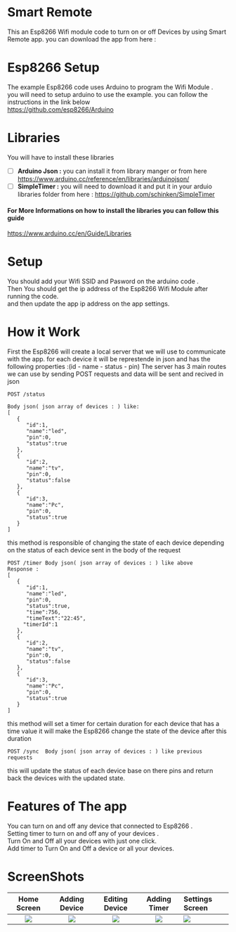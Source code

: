 
# Smart Remote
This an Esp8266 Wifi module code to turn on or off Devices by using Smart Remote app.
you can download the app from here :


# Esp8266 Setup
The example Esp8266 code uses Arduino to program the Wifi Module .  
you will need to setup arduino to use the example.
you can follow the instructions in the link below  
https://github.com/esp8266/Arduino  

# Libraries
You will have to install these libraries 

 - [ ] **Arduino Json :** 
you can install it from library manger or from here 
 https://www.arduino.cc/reference/en/libraries/arduinojson/
 - [ ]  **SimpleTimer :**
 you will need to download it and put it in your arduio libraries folder from here :
 https://github.com/schinken/SimpleTimer

#### For More Informations on how to install the libraries you can follow this guide
https://www.arduino.cc/en/Guide/Libraries

# Setup
You should add your Wifi SSID and Pasword on the arduino code .  
Then You should get the ip address of the Esp8266 Wifi Module after running the code.  
and then update the app ip address on the app settings.  

# How it Work 
First the Esp8266 will create a local server that we will use to communicate with the app.
for each device it will be represtende in json and has the following properties :(id - name - status - pin) 
The server has 3 main routes we can use by sending POST requests and data will be sent and recived in json
```no-highlight
POST /status

Body json( json array of devices : ) like:
[
   {
      "id":1,
      "name":"led",
      "pin":0,
      "status":true
   },
   {
      "id":2,
      "name":"tv",
      "pin":0,
      "status":false
   },
   {
      "id":3,
      "name":"Pc",
      "pin":0,
      "status":true
   }
]

```
this method is responsible of changing the state of each device depending on the status of each device sent in the body of the request

```no-highlight
POST /timer Body json( json array of devices : ) like above
Response :
[
   {
      "id":1,
      "name":"led",
      "pin":0,
      "status":true,
	  "time":756,  
	  "timeText":"22:45",
	 "timerId":1
   },
   {
      "id":2,
      "name":"tv",
      "pin":0,
      "status":false
   },
   {
      "id":3,
      "name":"Pc",
      "pin":0,
      "status":true
   }
]
```
this method will set a timer for certain duration for each device that has a time value 
it will make the Esp8266 change the state of the device after this duration

```no-highlight
POST /sync  Body json( json array of devices : ) like previous requests
```
this will update the status of each device base on there pins 
and return back the devices with the updated state.


# Features of The app
You can turn on and off any device that connected to Esp8266 .  
Setting timer to turn on and off any of your devices .  
Turn On and Off all your devices with just one click.  
Add timer to Turn On and Off a device or all your devices.  

# ScreenShots 

Home Screen                                      |                  Adding Device                 |                   Editing Device                   |                 Adding Timer                     |                  Settings Screen                
:--------------------------------------------------:|:---------------------------------------------------:|:----------------------------------------------------:|:-------------------------------------------------:|:--------------------------------------------
<img src="https://lh3.googleusercontent.com/75-BTUdba6pUHIJGj69glQTYDzf8zosfpi4C2Vxm2-7JBvXtL5eRllwGz4zPwFkI_PkE=w1920-h937-rw" /> | <img src="https://lh3.googleusercontent.com/SERR1c4AGUDM1wyy4iIj-xjWSz24MxoAlIM1b-lnbcbkqG2M3r5aHBxyH7RKxZVZcTk=w1920-h937-rw" /> | <img src="https://lh3.googleusercontent.com/NPNdf_pVL_iEKinifRtrsCcz64nB5yj9B8IWNub5tcHGSQ3JeNy2AZ48AomNYuW1EA_W=w1920-h937-rw" /> | <img src="https://lh3.googleusercontent.com/bmkaJ5LiXwDsyu-G_x2knG5_cBCmUkLxJ_yL8MGpM1ZPvYlju9KAEFh_8L3CjSroLA=w1920-h937-rw" /> |<img src="https://lh3.googleusercontent.com/bl4mnTb94tkmLUmsLcv7ZiET_cbg31uPARiUdpmXrvHAGq4mEnTO_GH_3qrlWoc26Q7s=w1920-h937-rw" /> 